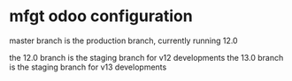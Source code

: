 # mfgt odoo configuration

master branch is the production branch, currently running 12.0

the 12.0 branch is the staging branch for v12 developments
the 13.0 branch is the staging branch for v13 developments
